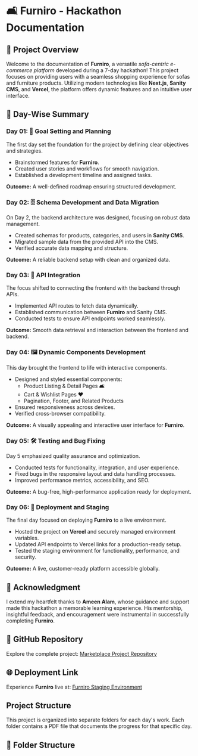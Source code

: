 <!DOCTYPE html>
<html lang="en">
<head>
  <meta charset="UTF-8">
  <meta name="viewport" content="width=device-width, initial-scale=1.0">
  <title>Furniro - Hackathon Documentation</title>
</head>
<body>
  <h1>🛋️ Furniro - Hackathon Documentation</h1>

  <h2>📖 Project Overview</h2>
  <p>
    Welcome to the documentation of <strong>Furniro</strong>, a versatile 
    <em>sofa-centric e-commerce platform</em> developed during a 7-day hackathon! 
    This project focuses on providing users with a seamless shopping experience for sofas and furniture products. 
    Utilizing modern technologies like <strong>Next.js</strong>, <strong>Sanity CMS</strong>, and <strong>Vercel</strong>, 
    the platform offers dynamic features and an intuitive user interface.
  </p>

  <h2>📅 Day-Wise Summary</h2>

  <h3>Day 01: 🎯 Goal Setting and Planning</h3>
  <p>The first day set the foundation for the project by defining clear objectives and strategies.</p>
  <ul>
    <li>Brainstormed features for <strong>Furniro</strong>.</li>
    <li>Created user stories and workflows for smooth navigation.</li>
    <li>Established a development timeline and assigned tasks.</li>
  </ul>
  <p><strong>Outcome:</strong> A well-defined roadmap ensuring structured development.</p>

  <h3>Day 02: 🗄️ Schema Development and Data Migration</h3>
  <p>On Day 2, the backend architecture was designed, focusing on robust data management.</p>
  <ul>
    <li>Created schemas for products, categories, and users in <strong>Sanity CMS</strong>.</li>
    <li>Migrated sample data from the provided API into the CMS.</li>
    <li>Verified accurate data mapping and structure.</li>
  </ul>
  <p><strong>Outcome:</strong> A reliable backend setup with clean and organized data.</p>

  <h3>Day 03: 🔗 API Integration</h3>
  <p>The focus shifted to connecting the frontend with the backend through APIs.</p>
  <ul>
    <li>Implemented API routes to fetch data dynamically.</li>
    <li>Established communication between <strong>Furniro</strong> and Sanity CMS.</li>
    <li>Conducted tests to ensure API endpoints worked seamlessly.</li>
  </ul>
  <p><strong>Outcome:</strong> Smooth data retrieval and interaction between the frontend and backend.</p>

  <h3>Day 04: 🖼️ Dynamic Components Development</h3>
  <p>This day brought the frontend to life with interactive components.</p>
  <ul>
    <li>Designed and styled essential components:
      <ul>
        <li>Product Listing & Detail Pages 🛋️</li>
        <li>Cart & Wishlist Pages ❤️</li>
        <li>Pagination, Footer, and Related Products</li>
      </ul>
    </li>
    <li>Ensured responsiveness across devices.</li>
    <li>Verified cross-browser compatibility.</li>
  </ul>
  <p><strong>Outcome:</strong> A visually appealing and interactive user interface for <strong>Furniro</strong>.</p>

  <h3>Day 05: 🛠️ Testing and Bug Fixing</h3>
  <p>Day 5 emphasized quality assurance and optimization.</p>
  <ul>
    <li>Conducted tests for functionality, integration, and user experience.</li>
    <li>Fixed bugs in the responsive layout and data handling processes.</li>
    <li>Improved performance metrics, accessibility, and SEO.</li>
  </ul>
  <p><strong>Outcome:</strong> A bug-free, high-performance application ready for deployment.</p>

  <h3>Day 06: 🚀 Deployment and Staging</h3>
  <p>The final day focused on deploying <strong>Furniro</strong> to a live environment.</p>
  <ul>
    <li>Hosted the project on <strong>Vercel</strong> and securely managed environment variables.</li>
    <li>Updated API endpoints to Vercel links for a production-ready setup.</li>
    <li>Tested the staging environment for functionality, performance, and security.</li>
  </ul>
  <p><strong>Outcome:</strong> A live, customer-ready platform accessible globally.</p>

  <h2>🙏 Acknowledgment</h2>
  <p>
    I extend my heartfelt thanks to <strong>Ameen Alam</strong>, whose guidance and support made this hackathon a memorable learning experience. 
    His mentorship, insightful feedback, and encouragement were instrumental in successfully completing <strong>Furniro</strong>.
  </p>

  <h2>📂 GitHub Repository</h2>
  <p>
    Explore the complete project:  
    <a href="https://github.com/KULSOOMadnan/UI-UX-hachaton" target="_blank">Marketplace Project Repository</a>
  </p>

  <h2>🌐 Deployment Link</h2>
  <p>
    Experience <strong>Furniro</strong> live at:  
    <a href="https://ui-ux-hachaton.vercel.app/" target="_blank">Furniro Staging Environment</a>
  </p>

  <h2>Project Structure</h2>
  <p>This project is organized into separate folders for each day's work. Each folder contains a PDF file that documents the progress for that specific day.</p>

  <h2>📁 Folder Structure</h2>
  <pre>
<!-- MarketPlace_Hacathon/
  |- Documents/
      |- day_01_goal_setting.md
      |- day_02_schema_development.md
      |- day_03_api_integration.md
      |- day_04_dynamic_components.md
      |- day_05_testing_bug_fixing.md
      |- day_06_deployment_staging.md
  |- testing-Report
     
  |- performance.png
     
  |- README.md -->
  </pre>
   <ul>
    <li>📁 <strong>Documents/</strong>
      <ul>
        <li>📁 <strong>HackathonDay01/</strong> 
          <ul>
            <li>📄 Day_01_Goal_Setting.pdf</li>
          </ul>
        </li>
        <li>📁 <strong>HackathonDay02/</strong> 
          <ul>
            <li>📄 Day_02_Schema_Development.pdf</li>
          </ul>
        </li>
        <li>📁 <strong>HackathonDay03/</strong> 
          <ul>
            <li>📄 Day_03_API_Integration.pdf</li>
          </ul>
        </li>
        <li>📁 <strong>HackathonDay04/</strong> 
          <ul>
            <li>📄 Day_04_Dynamic_Components.pdf</li>
          </ul>
        </li>
        <li>📁 <strong>HackathonDay05/</strong> 
          <ul>
            <li>📄 Day_05_Testing_Bug_Fixing.pdf</li>
          </ul>
        </li>
        <li>📁 <strong>HackathonDay06/</strong> 
          <ul>
            <li>📄 Day_06_Deployment_Staging.pdf</li>
          </ul>
        </li>
      </ul>
    </li>
    <li>📁 <strong>testing-Report.csv</strong></li>
    <li>📈 <strong>performance.png</strong></li>
    <li>📑 <strong>README.md</strong></li>
  </ul>

  <p><strong>Prepared by:</strong> Kulsoom</p>
  <p><strong>Hackathon Completion Date:</strong> 22 January 2025</p>
</body>
</html>
